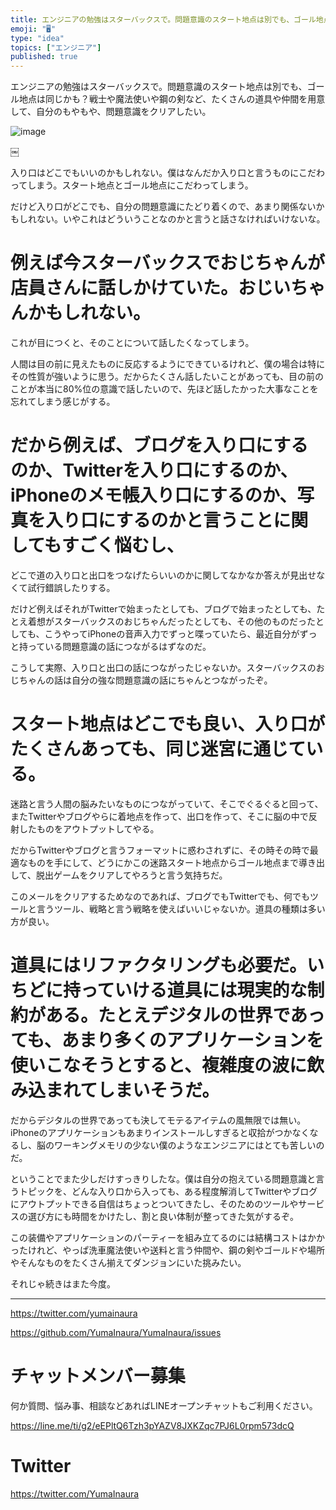 ```yaml
---
title: エンジニアの勉強はスターバックスで。問題意識のスタート地点は別でも、ゴール地点は同じかも？戦士や魔法使いや鋼の剣など、たくさんの道具や仲間を
emoji: "🖥"
type: "idea"
topics: ["エンジニア"]
published: true
---
```


エンジニアの勉強はスターバックスで。問題意識のスタート地点は別でも、ゴール地点は同じかも？戦士や魔法使いや鋼の剣など、たくさんの道具や仲間を用意して、自分のもやもや、問題意識をクリアしたい。

![image](https://user-images.githubusercontent.com/13635059/51218800-53d55700-1971-11e9-9399-48feb7b9e231.png)

￼

入り口はどこでもいいのかもしれない。僕はなんだか入り口と言うものにこだわってしまう。スタート地点とゴール地点にこだわってしまう。

だけど入り口がどこでも、自分の問題意識にたどり着くので、あまり関係ないかもしれない。いやこれはどういうことなのかと言うと話さなければいけないな。

# 例えば今スターバックスでおじちゃんが店員さんに話しかけていた。おじいちゃんかもしれない。

これが目につくと、そのことについて話したくなってしまう。

人間は目の前に見えたものに反応するようにできているけれど、僕の場合は特にその性質が強いように思う。だからたくさん話したいことがあっても、目の前のことが本当に80%位の意識で話したいので、先ほど話したかった大事なことを忘れてしまう感じがする。

# だから例えば、ブログを入り口にするのか、Twitterを入り口にするのか、iPhoneのメモ帳入り口にするのか、写真を入り口にするのかと言うことに関してもすごく悩むし、

どこで道の入り口と出口をつなげたらいいのかに関してなかなか答えが見出せなくて試行錯誤したりする。

だけど例えばそれがTwitterで始まったとしても、ブログで始まったとしても、たとえ着想がスターバックスのおじちゃんだったとしても、その他のものだったとしても、こうやってiPhoneの音声入力でずっと喋っていたら、最近自分がずっと持っている問題意識の話につながるはずなのだ。

こうして実際、入り口と出口の話につながったじゃないか。スターバックスのおじちゃんの話は自分の強な問題意識の話にちゃんとつながったぞ。

# スタート地点はどこでも良い、入り口がたくさんあっても、同じ迷宮に通じている。

迷路と言う人間の脳みたいなものにつながっていて、そこでぐるぐると回って、またTwitterやブログやらに着地点を作って、出口を作って、そこに脳の中で反射したものをアウトプットしてやる。

だからTwitterやブログと言うフォーマットに惑わされずに、その時その時で最適なものを手にして、どうにかこの迷路スタート地点からゴール地点まで導き出して、脱出ゲームをクリアしてやろうと言う気持ちだ。

このメールをクリアするためなのであれば、ブログでもTwitterでも、何でもツールと言うツール、戦略と言う戦略を使えばいいじゃないか。道具の種類は多い方が良い。

# 道具にはリファクタリングも必要だ。いちどに持っていける道具には現実的な制約がある。たとえデジタルの世界であっても、あまり多くのアプリケーションを使いこなそうとすると、複雑度の波に飲み込まれてしまいそうだ。

だからデジタルの世界であっても決してモテるアイテムの風無限では無い。iPhoneのアプリケーションもあまりインストールしすぎると収拾がつかなくなるし、脳のワーキングメモリの少ない僕のようなエンジニアにはとても苦しいのだ。

ということでまた少しだけすっきりしたな。僕は自分の抱えている問題意識と言うトピックを、どんな入り口から入っても、ある程度解消してTwitterやブログにアウトプットできる自信はちょっとついてきたし、そのためのツールやサービスの選び方にも時間をかけたし、割と良い体制が整ってきた気がするぞ。

この装備やアプリケーションのパーティーを組み立てるのには結構コストはかかったけれど、やっぱ洗車魔法使いや送料と言う仲間や、鋼の剣やゴールドや場所やそんなものをたくさん揃えてダンジョンにいた挑みたい。

それじゃ続きはまた今度。


---

https://twitter.com/yumainaura

https://github.com/YumaInaura/YumaInaura/issues









<!-- Update From Qiita API -->

# チャットメンバー募集


何か質問、悩み事、相談などあればLINEオープンチャットもご利用ください。

https://line.me/ti/g2/eEPltQ6Tzh3pYAZV8JXKZqc7PJ6L0rpm573dcQ





# Twitter


https://twitter.com/YumaInaura


<!-- Update From Qiita API -->


